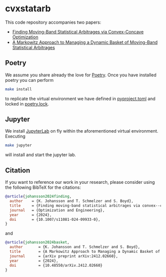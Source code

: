 # cvxstatarb

This code repository accompanies two papers:

- [Finding Moving-Band Statistical Arbitrages via Convex-Concave Optimization](https://web.stanford.edu/~boyd/papers/cvx_ccv_stat_arb.html)
- [A Markowitz Approach to Managing a Dynamic Basket of Moving-Band Statistical Arbitrages](https://web.stanford.edu/~boyd/papers/portfolio_of_SAs.html)

## Poetry

We assume you share already the love for [Poetry](https://python-poetry.org).
Once you have installed poetry you can perform

```bash
make install
```

to replicate the virtual environment we have defined in [pyproject.toml](pyproject.toml)
and locked in [poetry.lock](poetry.lock).

## Jupyter

We install [JupyterLab](https://jupyter.org) on fly within the aforementioned
virtual environment. Executing

```bash
make jupyter
```

will install and start the jupyter lab.

## Citation

If you want to reference our work in your research, please consider using the following BibTeX for the citations:

```BibTeX
@article{johansson2024finding,
  author    = {K. Johansson and T. Schmelzer and S. Boyd},
  title     = {Finding moving-band statistical arbitrages via convex--concave optimization},
  journal   = {Optimization and Engineering},
  year      = {2024},
  doi       = {10.1007/s11081-024-09933-0},
}
```
and
```BibTeX
@article{johansson2024basket,
  author       = {K. Johansson and T. Schmelzer and S. Boyd},
  title        = {A Markowitz Approach to Managing a Dynamic Basket of Moving-Band Statistical Arbitrages},
  journal      = {arXiv preprint arXiv:2412.02660},
  year         = {2024},
  doi          = {10.48550/arXiv.2412.02660}
}
```
